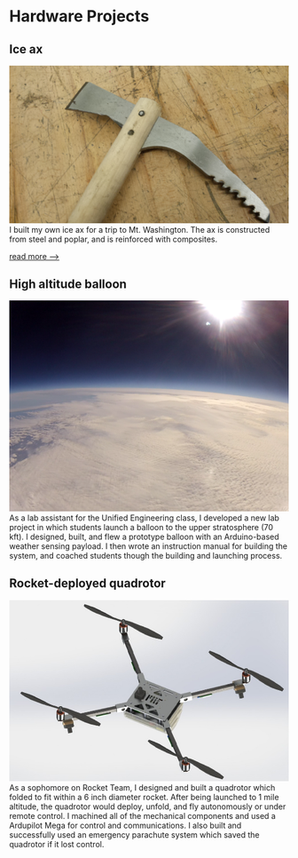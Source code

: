 # Hardware Projects

## Ice ax
<div class="proj_outer">
    <div class="proj_image_div"><img src="/assets/images/ice_ax/head_pins.jpg"></div>
    <div class="proj_text">
I built my own ice ax for a trip to Mt. Washington. The ax is constructed from steel and poplar, and is reinforced with composites.

[read more -->](project_pages/ice_ax.md)
    </div>
</div>


## High altitude balloon
<div class="proj_outer">
    <div class="proj_image_div"><img src="/assets/images/unified_balloon.bmp"></div>
    <div class="proj_text">
As a lab assistant for the Unified Engineering class, I developed a new lab project in which students launch a balloon to the upper stratosphere (70 kft). I designed, built, and flew a prototype balloon with an Arduino-based weather sensing payload. I then wrote an instruction manual for building the system, and coached students though the building and launching process.
    </div>
</div>


## Rocket-deployed quadrotor
<div class="proj_outer">
    <div class="proj_image_div"><img src="/assets/images/rt_quad.jpg"></div>
    <div class="proj_text">
As a sophomore on Rocket Team, I designed and built a quadrotor which folded to fit within a 6 inch diameter rocket. After being launched to 1 mile altitude, the quadrotor would deploy, unfold, and fly autonomously or under remote control. I machined all of the mechanical components and used a Ardupilot Mega for control and communications. I also built and successfully used an emergency parachute system which saved the quadrotor if it lost control.
    </div>
</div>
